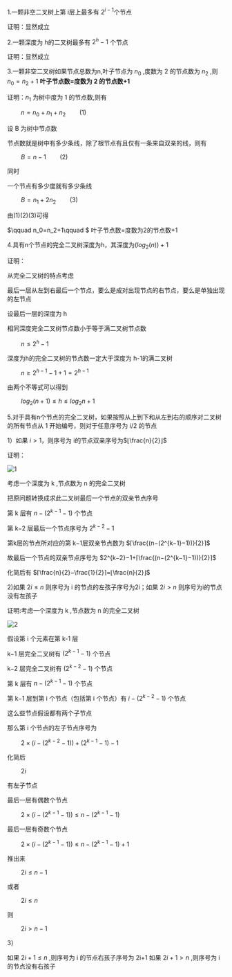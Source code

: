 
1.一颗非空二叉树上第 i层上最多有 $2^{i−1}$个节点

证明：显然成立

2.一颗深度为 h的二叉树最多有  $2^ℎ−1$ 个节点

证明：显然成立

3.一颗非空二叉树如果节点总数为n,叶子节点为 $n_0$ ,度数为 2 的节点数为 $n_2$ ,则 $n_0=n_2+1$ **叶子节点数=度数为 2 的节点数+1**

证明：$n_1$ 为树中度为 1 的节点数,则有

$\qquad n=n_0+n_1+n_2\qquad(1)$

设 B 为树中节点数

节点数就是树中有多少条线，除了根节点有且仅有一条来自双亲的线，则有

$\qquad B=n−1\qquad(2)$

同时

一个节点有多少度就有多少条线

$\qquad B=n_1+2n_2\qquad (3)$

由(1)(2)(3)可得

$\qquad n_0=n_2+1\qquad $
叶子节点数=度数为2的节点数+1

4.具有n个节点的完全二叉树深度为h，其深度为$(log_2(⁡n) )+1$

证明：

从完全二叉树的特点考虑

最后一层从左到右最后一个节点，要么是成对出现节点的右节点，要么是单独出现的左节点

设最后一层的深度为 h

相同深度完全二叉树节点数小于等于满二叉树节点数

$\qquad n≤2^ℎ−1$

深度为h的完全二叉树的节点数一定大于深度为 h-1的满二叉树

$\qquad n≥2^{h-1}−1+1=2^{h-1}$

由两个不等式可以得到

$\qquad log⁡_2(n+1)≤h≤log_2⁡n+1$



5.对于具有n个节点的完全二叉树，如果按照从上到下和从左到右的顺序对二叉树的所有节点从 1 开始编号，则对于任意序号为 $i/2$ 的节点

1）如果 $i>1$，则序号为 i的节点双亲序号为$⌊\frac{n}{2}⌋$

证明：

![1](https://images-1302683597.cos.ap-nanjing.myqcloud.com/images/StudyNotes/Algorithm/images_20220327204951.png)

考虑一个深度为 k ,节点数为 n 的完全二叉树

把原问题转换成求此二叉树最后一个节点的双亲节点序号

第 k 层有 $n−(2^{k−1}−1)$ 个节点

第 k−2 层最后一个节点序号为 $2^{k−2}−1$

第k层的节点所对应的第 k−1层双亲节点数为 $⌈\frac{(n−(2^{k−1}−1))}{2}⌉$

故最后一个节点的双亲节点序号为 $2^{k−2}−1+⌈\frac{(n−(2^{k−1}−1))}{2}⌉$

化简后有 $⌈\frac{n}{2}−\frac{1}{2}⌉=⌊\frac{n}{2}⌋$

2)如果 $2i≤n$ 则序号为 i 的节点的左孩子序号为2i；如果 $2i>n$ 则序号为i的节点没有左孩子

证明:考虑一个深度为 k ,节点数为 n 的完全二叉树

![2](https://images-1302683597.cos.ap-nanjing.myqcloud.com/images/StudyNotes/Algorithm/images_20220327205001.png)

假设第 i 个元素在第 k-1 层

k−1 层完全二叉树有 $(2^{k−1}−1)$ 个节点

k−2 层完全二叉树有 $(2^{k−2}−1)$ 个节点

第 k 层有 $n−(2^{k−1}−1)$ 个节点

第 k−1 层到第 i 个节点（包括第 i 个节点）有 $i−(2^{k−2}−1)$ 个节点

这么些节点假设都有两个子节点

那么第 i 个节点的左子节点序号为 

$\qquad 2×(i−(2^{k−2}−1))+(2^{k−1}−1)−1$

化简后

$\qquad 2i$

有左子节点

最后一层有偶数个节点

$\qquad 2×(i−(2^{k−1}−1))≤n−(2^{k−1}−1)$

最后一层有奇数个节点

$\qquad 2×(i−(2^{k−1}−1))≤n−(2^{k−1}−1)+1$

推出来

$\qquad 2i≤n−1$

或者

$\qquad 2i≤n$

则

$\qquad 2i>n−1$

3）

如果 $2i+1≤n$ ,则序号为 i 的节点右孩子序号为 2i+1
如果 $2i+1>n$ ,则序号为 i 的节点没有右孩子